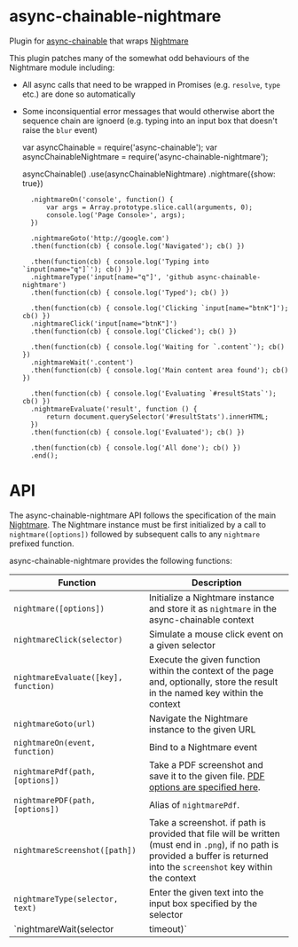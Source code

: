 async-chainable-nightmare
=========================
Plugin for [async-chainable](https://github.com/hash-bang/async-chainable) that wraps [Nightmare](https://github.com/segmentio/nightmare#readme)


This plugin patches many of the somewhat odd behaviours of the Nightmare module including:

* All async calls that need to be wrapped in Promises (e.g. `resolve`, `type` etc.) are done so automatically
* Some inconsiquential error messages that would otherwise abort the sequence chain are ignoerd (e.g. typing into an input box that doesn't raise the `blur` event)


	var asyncChainable = require('async-chainable');
	var asyncChainableNightmare = require('async-chainable-nightmare');

	asyncChainable()
		.use(asyncChainableNightmare)
		.nightmare({show: true})

		.nightmareOn('console', function() {
			var args = Array.prototype.slice.call(arguments, 0);
			console.log('Page Console>', args);
		})

		.nightmareGoto('http://google.com')
		.then(function(cb) { console.log('Navigated'); cb() })

		.then(function(cb) { console.log('Typing into `input[name="q"]`'); cb() })
		.nightmareType('input[name="q"]', 'github async-chainable-nightmare')
		.then(function(cb) { console.log('Typed'); cb() })

		.then(function(cb) { console.log('Clicking `input[name="btnK"]'); cb() })
		.nightmareClick('input[name="btnK"]')
		.then(function(cb) { console.log('Clicked'); cb() })

		.then(function(cb) { console.log('Waiting for `.content`'); cb() })
		.nightmareWait('.content')
		.then(function(cb) { console.log('Main content area found'); cb() })

		.then(function(cb) { console.log('Evaluating `#resultStats`'); cb() })
		.nightmareEvaluate('result', function () {
			return document.querySelector('#resultStats').innerHTML;
		})
		.then(function(cb) { console.log('Evaluated'); cb() })

		.then(function(cb) { console.log('All done'); cb() })
		.end();


API
===
The async-chainable-nightmare API follows the specification of the main [Nightmare](https://github.com/segmentio/nightmare#readme). The Nightmare instance must be first initialized by a call to `nightmare([options])` followed by subsequent calls to any `nightmare` prefixed function.

async-chainable-nightmare provides the following functions:

| Function                             | Description                                                                                                                     |
|--------------------------------------|---------------------------------------------------------------------------------------------------------------------------------|
| `nightmare([options])`               | Initialize a Nightmare instance and store it as `nightmare` in the async-chainable context                                      |
| `nightmareClick(selector)`           | Simulate a mouse click event on a given selector                                                                                |
| `nightmareEvaluate([key], function)` | Execute the given function within the context of the page and, optionally, store the result in the named key within the context |
| `nightmareGoto(url)`                 | Navigate the Nightmare instance to the given URL                                                                                |
| `nightmareOn(event, function)`       | Bind to a Nightmare event                                                                                                       |
| `nightmarePdf(path, [options])`      | Take a PDF screenshot and save it to the given file. [PDF options are specified here](https://github.com/atom/electron/blob/v0.35.2/docs/api/web-contents.md#webcontentsprinttopdfoptions-callback). |
| `nightmarePDF(path, [options])`      | Alias of `nightmarePdf`.                                                                                                        |
| `nightmareScreenshot([path])`        | Take a screenshot. if path is provided that file will be written (must end in `.png`), if no path is provided a buffer is returned into the `screenshot` key within the context |
| `nightmareType(selector, text)`      | Enter the given text into the input box specified by the selector                                                               |
| `nightmareWait(selector | timeout)`  | Wait for a given selector to appear or a given number of milliseconds                                                           |
